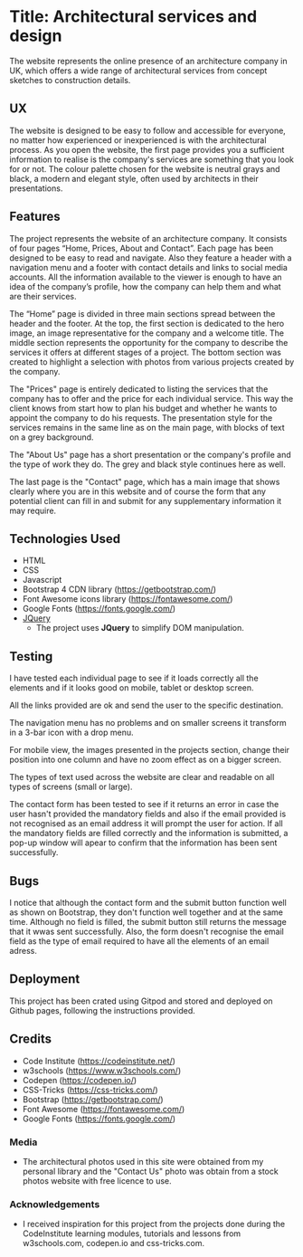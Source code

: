 # Title: Architectural services and design

The website represents the online presence of an architecture company in UK, which offers a wide range of architectural services from concept sketches to construction details.

 
## UX
 
The website is designed to be easy to follow and accessible for everyone, no matter how experienced or inexperienced is with the architectural process. 
As you open the website, the first page provides you a sufficient information to realise is the company's services are something that you look for or not. 
The colour palette chosen for the website is neutral grays and black, a modern and elegant style, often used by architects in their presentations. 



## Features

The project represents the website of an architecture company. It consists of four pages “Home, Prices, About and Contact”.
Each page has been designed to be easy to read and navigate.
Also they feature a header with a navigation menu and a footer with contact details and links to social media accounts.
All the information available to the viewer is enough to have an idea of the company’s profile, how the company can help them and what are their services.

The “Home” page is divided in three main sections spread between the header and the footer.
At the top, the first section is dedicated to the hero image, an image representative for the company and a welcome title.
The middle section represents the opportunity for the company to describe the services it offers at different stages of a project.
The bottom section was created to highlight a selection with photos from various projects created by the company.

The "Prices" page is entirely dedicated to listing the services that the company has to offer and the price for each individual service. This way the client knows from start how to plan his budget and whether he wants to appoint the company to do his requests. The presentation style for the services remains in the same line as on the main page, with blocks of text on a grey background. 

The "About Us" page has a short presentation or the company's profile and the type of work they do. The grey and black style continues here as well. 

The last page is the "Contact" page, which has a main image that shows clearly where you are in this website and of course the form that any potential client can fill in and submit for any supplementary information it may require. 


## Technologies Used

- HTML
- CSS
- Javascript 
- Bootstrap 4 CDN library (https://getbootstrap.com/)
- Font Awesome icons library (https://fontawesome.com/)
- Google Fonts (https://fonts.google.com/)
- [JQuery](https://jquery.com)
   - The project uses **JQuery** to simplify DOM manipulation.



## Testing

I have tested each individual page to see if it loads correctly all the elements and if it looks good on mobile, tablet or desktop screen. 

All the links provided are ok and send the user to the specific destination.

The navigation menu has no problems and on smaller screens it transform in a 3-bar icon with a drop menu. 

For mobile view, the images presented in the projects section, change their position into one column and have no zoom effect as on a bigger screen. 

The types of text used across the website are clear and readable on all types of screens (small or large). 

The contact form has been tested to see if it returns an error in case the user hasn't provided the mandatory fields and also if the email provided is not recognised as an email address it will prompt the user for action. 
If all the mandatory fields are filled correctly and the information is submitted, a pop-up window will apear to confirm that the information has been sent successfully. 

## Bugs

I notice that although the contact form and the submit button function well as shown on Bootstrap, they don't function well together and at the same time. Although no field is filled, the submit button still returns the message that it wwas sent successfully.
Also, the form doesn't recognise the email field as the type of email required to have all the elements of an email adress.


## Deployment

This project has been crated using Gitpod and stored and deployed on Github pages, following the instructions provided. 


## Credits

- Code Institute (https://codeinstitute.net/)
- w3schools (https://www.w3schools.com/)
- Codepen (https://codepen.io/)
- CSS-Tricks (https://css-tricks.com/)
- Bootstrap (https://getbootstrap.com/)
- Font Awesome (https://fontawesome.com/)
- Google Fonts (https://fonts.google.com/) 



### Media
- The architectural photos used in this site were obtained from my personal library and the "Contact Us" photo was obtain from a stock photos website with free licence to use.

### Acknowledgements

- I received inspiration for this project from the projects done during the CodeInstitute learning modules, tutorials and lessons from w3schools.com, codepen.io and css-tricks.com.